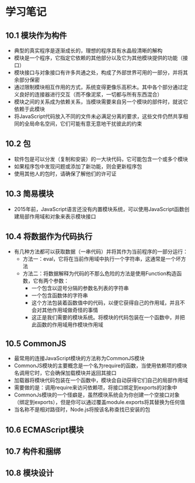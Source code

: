 # 学习笔记

## 10.1 模块作为构件

* 典型的真实程序是逐渐成长的，理想的程序具有水晶般清晰的解构
* 模块是一个程序，它指定它依赖的其他部分以及它为其他模块提供的功能（接口）
* 模块接口与对象接口有许多共通之处，构成了外部世界可用的一部分，并将其余部分保密
* 通过限制模块相互作用的方式，系统变得更像乐高积木。其中各个部分通过定义良好的连接器进行交互（而不像泥浆，一切都与所有东西混合）
* 模块之间的关系成为依赖关系，当模块需要来自另一个模块的部件时，就说它依赖于此模块
* 将JavaScript代码放入不同的文件未必满足分离的要求，这些文件仍然共享相同的全局命名空间，它们可能有意无意地干扰彼此的约束

## 10.2 包

* 软件包是可以分发（复制和安装）的一大块代码，它可能包含一个或多个模块
* 如果程序包中发现问题或添加了新功能，则会更新程序包
* 使用其他人的包时，请确保了解他们的许可证

## 10.3 简易模块

* 2015年前，JavaScript语言还没有内置模块系统，可以使用JavaScript函数创建局部作用域和对象来表示模块接口

## 10.4 将数据作为代码执行

* 有几种方法都可以获取数据（一串代码）并将其作为当前程序的一部分运行：
  * 方法一：eval，它将在当前作用域中执行一个字符串，这通常是一个坏方法
  * 方法二：将数据解释为代码的不那么危险的方法是使用Function构造函数，它有两个参数：
    * 一个包含以逗号分隔的参数名列表的字符串
    * 一个包含函数体的字符串
    * 这个方法包装着函数值中的代码，以便它获得自己的作用域，并且不会对其他作用域做奇怪的事情
    * 这正是我们需要的模块系统。将模块的代码包装在一个函数中，并把此函数的作用域用作模块作用域

## 10.5 CommonJS

* 最常用的连接JavaScript模块的方法称为CommonJS模块
* CommonJS模块的主要概念是一个名为require的函数，当使用依赖项的模块名调用它时，它会确保加载模块并返回其接口
* 加载器将模块代码包装在一个函数中，模块会自动获得它们自己的局部作用域
* 需要做的是：调用require来访问依赖项，将接口绑定到exports的对象中
* CommonJs模块的一个怪癖是，虽然模块系统会为你创建一个空接口对象（绑定到exports），但是你可以通过覆盖module.exports将其替换为任何值
* 当名称不是相对路径时，Node.js将按该名称查找已安装的包

## 10.6 ECMAScript模块

## 10.7 构件和捆绑

## 10.8 模块设计

